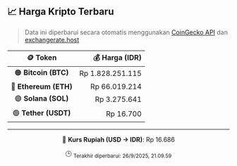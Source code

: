 

<!-- HARGA_KRIPTO -->
## 📈 Harga Kripto Terbaru

> Data ini diperbarui secara otomatis menggunakan [CoinGecko API](https://www.coingecko.com/) dan [exchangerate.host](https://exchangerate.host/)

<div align="center">

| 🪙 Token | 💰 Harga (IDR) |
|:------:|---------------:|
| 🟠 **Bitcoin (BTC)**   | Rp 1.828.251.115 |
| 🔵 **Ethereum (ETH)**  | Rp 66.019.214 |
| 🟣 **Solana (SOL)**    | Rp 3.275.641 |
| 🟢 **Tether (USDT)**   | Rp 16.700 |

---

💱 **Kurs Rupiah (USD → IDR)**: Rp 16.686

🕒 <sub>Terakhir diperbarui: 26/9/2025, 21.09.59</sub>

</div>
<!-- /HARGA_KRIPTO -->